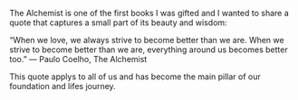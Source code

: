 The Alchemist is one of the first books I was gifted and I wanted to share a quote that captures a small part of its beauty and wisdom:

“When we love, we always strive to become better than we are. When we strive to become better than we are, everything around us becomes better too.” 
― Paulo Coelho, The Alchemist

This quote applys to all of us and has become the main pillar of our foundation and lifes journey. 
